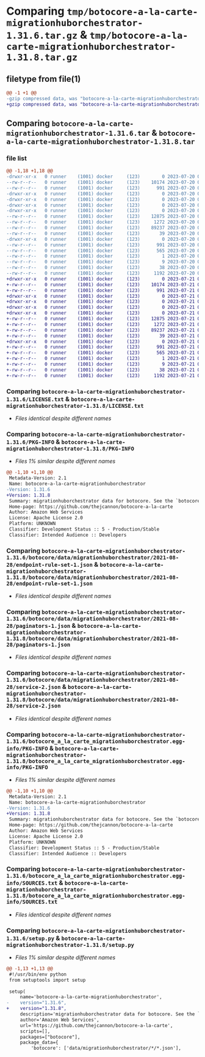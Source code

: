 # Comparing `tmp/botocore-a-la-carte-migrationhuborchestrator-1.31.6.tar.gz` & `tmp/botocore-a-la-carte-migrationhuborchestrator-1.31.8.tar.gz`

## filetype from file(1)

```diff
@@ -1 +1 @@
-gzip compressed data, was "botocore-a-la-carte-migrationhuborchestrator-1.31.6.tar", last modified: Thu Jul 20 01:20:27 2023, max compression
+gzip compressed data, was "botocore-a-la-carte-migrationhuborchestrator-1.31.8.tar", last modified: Fri Jul 21 01:21:36 2023, max compression
```

## Comparing `botocore-a-la-carte-migrationhuborchestrator-1.31.6.tar` & `botocore-a-la-carte-migrationhuborchestrator-1.31.8.tar`

### file list

```diff
@@ -1,18 +1,18 @@
-drwxr-xr-x   0 runner    (1001) docker     (123)        0 2023-07-20 01:20:27.314743 botocore-a-la-carte-migrationhuborchestrator-1.31.6/
--rw-r--r--   0 runner    (1001) docker     (123)    10174 2023-07-20 01:20:27.000000 botocore-a-la-carte-migrationhuborchestrator-1.31.6/LICENSE.txt
--rw-r--r--   0 runner    (1001) docker     (123)      991 2023-07-20 01:20:27.314743 botocore-a-la-carte-migrationhuborchestrator-1.31.6/PKG-INFO
-drwxr-xr-x   0 runner    (1001) docker     (123)        0 2023-07-20 01:20:27.314743 botocore-a-la-carte-migrationhuborchestrator-1.31.6/botocore/
-drwxr-xr-x   0 runner    (1001) docker     (123)        0 2023-07-20 01:20:27.314743 botocore-a-la-carte-migrationhuborchestrator-1.31.6/botocore/data/
-drwxr-xr-x   0 runner    (1001) docker     (123)        0 2023-07-20 01:20:27.314743 botocore-a-la-carte-migrationhuborchestrator-1.31.6/botocore/data/migrationhuborchestrator/
-drwxr-xr-x   0 runner    (1001) docker     (123)        0 2023-07-20 01:20:27.314743 botocore-a-la-carte-migrationhuborchestrator-1.31.6/botocore/data/migrationhuborchestrator/2021-08-28/
--rw-r--r--   0 runner    (1001) docker     (123)    12875 2023-07-20 01:19:55.000000 botocore-a-la-carte-migrationhuborchestrator-1.31.6/botocore/data/migrationhuborchestrator/2021-08-28/endpoint-rule-set-1.json
--rw-r--r--   0 runner    (1001) docker     (123)     1272 2023-07-20 01:19:55.000000 botocore-a-la-carte-migrationhuborchestrator-1.31.6/botocore/data/migrationhuborchestrator/2021-08-28/paginators-1.json
--rw-r--r--   0 runner    (1001) docker     (123)    89237 2023-07-20 01:19:55.000000 botocore-a-la-carte-migrationhuborchestrator-1.31.6/botocore/data/migrationhuborchestrator/2021-08-28/service-2.json
--rw-r--r--   0 runner    (1001) docker     (123)       39 2023-07-20 01:19:55.000000 botocore-a-la-carte-migrationhuborchestrator-1.31.6/botocore/data/migrationhuborchestrator/2021-08-28/waiters-2.json
-drwxr-xr-x   0 runner    (1001) docker     (123)        0 2023-07-20 01:20:27.314743 botocore-a-la-carte-migrationhuborchestrator-1.31.6/botocore_a_la_carte_migrationhuborchestrator.egg-info/
--rw-r--r--   0 runner    (1001) docker     (123)      991 2023-07-20 01:20:27.000000 botocore-a-la-carte-migrationhuborchestrator-1.31.6/botocore_a_la_carte_migrationhuborchestrator.egg-info/PKG-INFO
--rw-r--r--   0 runner    (1001) docker     (123)      565 2023-07-20 01:20:27.000000 botocore-a-la-carte-migrationhuborchestrator-1.31.6/botocore_a_la_carte_migrationhuborchestrator.egg-info/SOURCES.txt
--rw-r--r--   0 runner    (1001) docker     (123)        1 2023-07-20 01:20:27.000000 botocore-a-la-carte-migrationhuborchestrator-1.31.6/botocore_a_la_carte_migrationhuborchestrator.egg-info/dependency_links.txt
--rw-r--r--   0 runner    (1001) docker     (123)        9 2023-07-20 01:20:27.000000 botocore-a-la-carte-migrationhuborchestrator-1.31.6/botocore_a_la_carte_migrationhuborchestrator.egg-info/top_level.txt
--rw-r--r--   0 runner    (1001) docker     (123)       38 2023-07-20 01:20:27.318743 botocore-a-la-carte-migrationhuborchestrator-1.31.6/setup.cfg
--rw-r--r--   0 runner    (1001) docker     (123)     1192 2023-07-20 01:20:27.000000 botocore-a-la-carte-migrationhuborchestrator-1.31.6/setup.py
+drwxr-xr-x   0 runner    (1001) docker     (123)        0 2023-07-21 01:21:36.751204 botocore-a-la-carte-migrationhuborchestrator-1.31.8/
+-rw-r--r--   0 runner    (1001) docker     (123)    10174 2023-07-21 01:21:36.000000 botocore-a-la-carte-migrationhuborchestrator-1.31.8/LICENSE.txt
+-rw-r--r--   0 runner    (1001) docker     (123)      991 2023-07-21 01:21:36.751204 botocore-a-la-carte-migrationhuborchestrator-1.31.8/PKG-INFO
+drwxr-xr-x   0 runner    (1001) docker     (123)        0 2023-07-21 01:21:36.751204 botocore-a-la-carte-migrationhuborchestrator-1.31.8/botocore/
+drwxr-xr-x   0 runner    (1001) docker     (123)        0 2023-07-21 01:21:36.751204 botocore-a-la-carte-migrationhuborchestrator-1.31.8/botocore/data/
+drwxr-xr-x   0 runner    (1001) docker     (123)        0 2023-07-21 01:21:36.751204 botocore-a-la-carte-migrationhuborchestrator-1.31.8/botocore/data/migrationhuborchestrator/
+drwxr-xr-x   0 runner    (1001) docker     (123)        0 2023-07-21 01:21:36.751204 botocore-a-la-carte-migrationhuborchestrator-1.31.8/botocore/data/migrationhuborchestrator/2021-08-28/
+-rw-r--r--   0 runner    (1001) docker     (123)    12875 2023-07-21 01:21:06.000000 botocore-a-la-carte-migrationhuborchestrator-1.31.8/botocore/data/migrationhuborchestrator/2021-08-28/endpoint-rule-set-1.json
+-rw-r--r--   0 runner    (1001) docker     (123)     1272 2023-07-21 01:21:06.000000 botocore-a-la-carte-migrationhuborchestrator-1.31.8/botocore/data/migrationhuborchestrator/2021-08-28/paginators-1.json
+-rw-r--r--   0 runner    (1001) docker     (123)    89237 2023-07-21 01:21:06.000000 botocore-a-la-carte-migrationhuborchestrator-1.31.8/botocore/data/migrationhuborchestrator/2021-08-28/service-2.json
+-rw-r--r--   0 runner    (1001) docker     (123)       39 2023-07-21 01:21:06.000000 botocore-a-la-carte-migrationhuborchestrator-1.31.8/botocore/data/migrationhuborchestrator/2021-08-28/waiters-2.json
+drwxr-xr-x   0 runner    (1001) docker     (123)        0 2023-07-21 01:21:36.751204 botocore-a-la-carte-migrationhuborchestrator-1.31.8/botocore_a_la_carte_migrationhuborchestrator.egg-info/
+-rw-r--r--   0 runner    (1001) docker     (123)      991 2023-07-21 01:21:36.000000 botocore-a-la-carte-migrationhuborchestrator-1.31.8/botocore_a_la_carte_migrationhuborchestrator.egg-info/PKG-INFO
+-rw-r--r--   0 runner    (1001) docker     (123)      565 2023-07-21 01:21:36.000000 botocore-a-la-carte-migrationhuborchestrator-1.31.8/botocore_a_la_carte_migrationhuborchestrator.egg-info/SOURCES.txt
+-rw-r--r--   0 runner    (1001) docker     (123)        1 2023-07-21 01:21:36.000000 botocore-a-la-carte-migrationhuborchestrator-1.31.8/botocore_a_la_carte_migrationhuborchestrator.egg-info/dependency_links.txt
+-rw-r--r--   0 runner    (1001) docker     (123)        9 2023-07-21 01:21:36.000000 botocore-a-la-carte-migrationhuborchestrator-1.31.8/botocore_a_la_carte_migrationhuborchestrator.egg-info/top_level.txt
+-rw-r--r--   0 runner    (1001) docker     (123)       38 2023-07-21 01:21:36.751204 botocore-a-la-carte-migrationhuborchestrator-1.31.8/setup.cfg
+-rw-r--r--   0 runner    (1001) docker     (123)     1192 2023-07-21 01:21:36.000000 botocore-a-la-carte-migrationhuborchestrator-1.31.8/setup.py
```

### Comparing `botocore-a-la-carte-migrationhuborchestrator-1.31.6/LICENSE.txt` & `botocore-a-la-carte-migrationhuborchestrator-1.31.8/LICENSE.txt`

 * *Files identical despite different names*

### Comparing `botocore-a-la-carte-migrationhuborchestrator-1.31.6/PKG-INFO` & `botocore-a-la-carte-migrationhuborchestrator-1.31.8/PKG-INFO`

 * *Files 1% similar despite different names*

```diff
@@ -1,10 +1,10 @@
 Metadata-Version: 2.1
 Name: botocore-a-la-carte-migrationhuborchestrator
-Version: 1.31.6
+Version: 1.31.8
 Summary: migrationhuborchestrator data for botocore. See the `botocore-a-la-carte` package for more info.
 Home-page: https://github.com/thejcannon/botocore-a-la-carte
 Author: Amazon Web Services
 License: Apache License 2.0
 Platform: UNKNOWN
 Classifier: Development Status :: 5 - Production/Stable
 Classifier: Intended Audience :: Developers
```

### Comparing `botocore-a-la-carte-migrationhuborchestrator-1.31.6/botocore/data/migrationhuborchestrator/2021-08-28/endpoint-rule-set-1.json` & `botocore-a-la-carte-migrationhuborchestrator-1.31.8/botocore/data/migrationhuborchestrator/2021-08-28/endpoint-rule-set-1.json`

 * *Files identical despite different names*

### Comparing `botocore-a-la-carte-migrationhuborchestrator-1.31.6/botocore/data/migrationhuborchestrator/2021-08-28/paginators-1.json` & `botocore-a-la-carte-migrationhuborchestrator-1.31.8/botocore/data/migrationhuborchestrator/2021-08-28/paginators-1.json`

 * *Files identical despite different names*

### Comparing `botocore-a-la-carte-migrationhuborchestrator-1.31.6/botocore/data/migrationhuborchestrator/2021-08-28/service-2.json` & `botocore-a-la-carte-migrationhuborchestrator-1.31.8/botocore/data/migrationhuborchestrator/2021-08-28/service-2.json`

 * *Files identical despite different names*

### Comparing `botocore-a-la-carte-migrationhuborchestrator-1.31.6/botocore_a_la_carte_migrationhuborchestrator.egg-info/PKG-INFO` & `botocore-a-la-carte-migrationhuborchestrator-1.31.8/botocore_a_la_carte_migrationhuborchestrator.egg-info/PKG-INFO`

 * *Files 1% similar despite different names*

```diff
@@ -1,10 +1,10 @@
 Metadata-Version: 2.1
 Name: botocore-a-la-carte-migrationhuborchestrator
-Version: 1.31.6
+Version: 1.31.8
 Summary: migrationhuborchestrator data for botocore. See the `botocore-a-la-carte` package for more info.
 Home-page: https://github.com/thejcannon/botocore-a-la-carte
 Author: Amazon Web Services
 License: Apache License 2.0
 Platform: UNKNOWN
 Classifier: Development Status :: 5 - Production/Stable
 Classifier: Intended Audience :: Developers
```

### Comparing `botocore-a-la-carte-migrationhuborchestrator-1.31.6/botocore_a_la_carte_migrationhuborchestrator.egg-info/SOURCES.txt` & `botocore-a-la-carte-migrationhuborchestrator-1.31.8/botocore_a_la_carte_migrationhuborchestrator.egg-info/SOURCES.txt`

 * *Files identical despite different names*

### Comparing `botocore-a-la-carte-migrationhuborchestrator-1.31.6/setup.py` & `botocore-a-la-carte-migrationhuborchestrator-1.31.8/setup.py`

 * *Files 1% similar despite different names*

```diff
@@ -1,13 +1,13 @@
 #!/usr/bin/env python
 from setuptools import setup
 
 setup(
     name='botocore-a-la-carte-migrationhuborchestrator',
-    version="1.31.6",
+    version="1.31.8",
     description='migrationhuborchestrator data for botocore. See the `botocore-a-la-carte` package for more info.',
     author='Amazon Web Services',
     url='https://github.com/thejcannon/botocore-a-la-carte',
     scripts=[],
     packages=["botocore"],
     package_data={
         'botocore': ['data/migrationhuborchestrator/*/*.json'],
```

